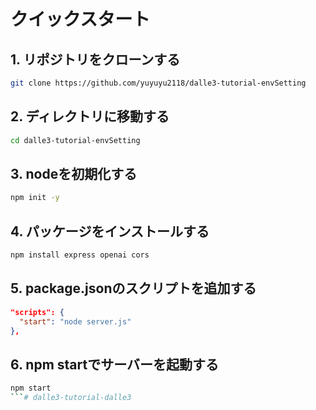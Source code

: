 # クイックスタート

## 1. リポジトリをクローンする

```bash
git clone https://github.com/yuyuyu2118/dalle3-tutorial-envSetting
```

## 2. ディレクトリに移動する

```bash
cd dalle3-tutorial-envSetting
```

## 3. nodeを初期化する

```bash
npm init -y
```

## 4. パッケージをインストールする

```bash
npm install express openai cors
```

## 5. package.jsonのスクリプトを追加する

```json
"scripts": {
  "start": "node server.js"
},
```

## 6. npm startでサーバーを起動する

```bash
npm start
```# dalle3-tutorial-dalle3
